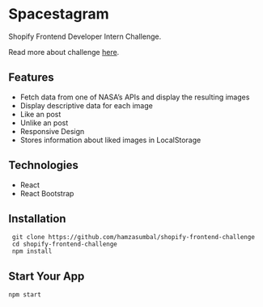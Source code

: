 # Spacestagram

Shopify Frontend Developer Intern Challenge. 

Read more about challenge [here](https://docs.google.com/document/d/13zXpyrC2yGxoLXKktxw2VJG2Jw8SdUfliLM-bYQLjqE/edit#heading=h.v5qbt6acwgbo).


## Features

- Fetch data from one of NASA’s APIs and display the resulting images 
- Display descriptive data for each image
- Like an post
- Unlike an post
- Responsive Design
- Stores information about liked images in LocalStorage

## Technologies

- React
- React Bootstrap

## Installation
```
 git clone https://github.com/hamzasumbal/shopify-frontend-challenge
 cd shopify-frontend-challenge
 npm install
```
## Start Your App
```
npm start
```
